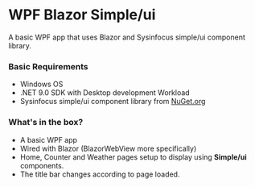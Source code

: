# WPF Blazor Simple/ui
A basic WPF app that uses Blazor and Sysinfocus simple/ui component library.

### Basic Requirements
- Windows OS
- .NET 9.0 SDK with Desktop development Workload
- Sysinfocus simple/ui component library from [NuGet.org](https://www.nuget.org/packages/Sysinfocus.AspNetCore.Components)

### What's in the box?
- A basic WPF app
- Wired with Blazor (BlazorWebView more specifically)
- Home, Counter and Weather pages setup to display using **Simple/ui** components.
- The title bar changes according to page loaded.
